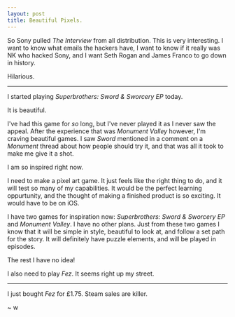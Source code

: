 ```yaml
---
layout: post
title: Beautiful Pixels.
---
```


So Sony pulled *The Interview* from all distribution.
This is very interesting.
I want to know what emails the hackers have, 
I want to know if it really was NK who hacked Sony,
and I want Seth Rogan and James Franco to go down in history.

Hilarious.

<hr>

I started playing *Superbrothers: Sword & Sworcery EP* today.

It is beautiful.

I've had this game for *so* long, but I've never played it as I never saw the appeal. 
After the experience that was *Monument Valley* however, I'm craving beautiful games.
I saw *Sword* mentioned in a comment on a *Monument* thread about how people should try it, and that was all it took to make me give it a shot.

I am so inspired right now.

I need to make a pixel art game.
It just feels like the right thing to do, and it will test so many of my capabilities.
It would be the perfect learning oppurtunity, and the thought of making a finished product is so exciting.
It would have to be on iOS.

I have two games for inspiration now: *Superbrothers: Sword & Sworcery EP* and *Monument Valley*. 
I have no other plans. 
Just from these two games I know that it will be simple in style, beautiful to look at, and follow a set path for the story.
It will definitely have puzzle elements, and will be played in episodes.

The rest I have no idea! 

I also need to play *Fez*.
It seems right up my street.

<hr>

I just bought *Fez* for £1.75. 
Steam sales are killer.

~ w